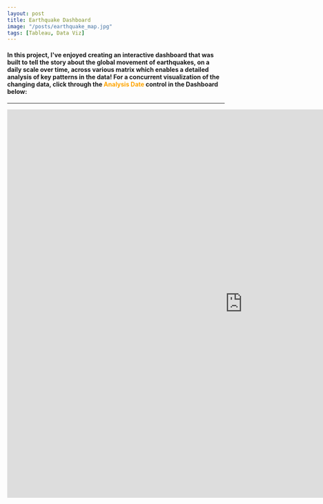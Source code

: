 ```yaml
---
layout: post
title: Earthquake Dashboard
image: "/posts/earthquake_map.jpg"
tags: [Tableau, Data Viz]
---
```


#### In this project, I've enjoyed creating an interactive dashboard that was built to tell the story about the global movement of earthquakes, on a daily scale over time, across various matrix which enables a detailed analysis of key patterns in the data!  For a concurrent visualization of the changing data, click through the <font color="orange">Analysis Date</font> control in the Dashboard below:

---

<iframe seamless frameborder="0" src="https://public.tableau.com/views/DSIEarthquakeDashboard_16779073807970/DSIEarthquakeTracker?:embed=yes&:display_count=yes&:showVizHome=no" width = '1090' height = '900'></iframe>
